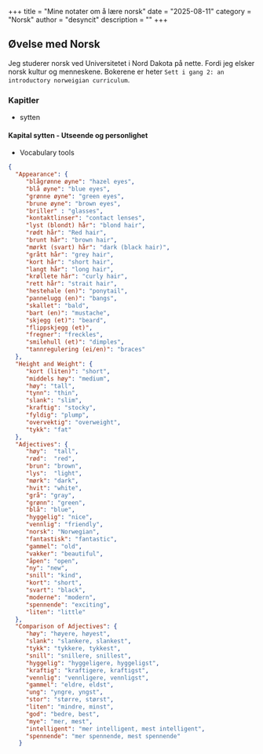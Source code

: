 +++
title = "Mine notater om å lære norsk"
date = "2025-08-11"
category = "Norsk"
author = "desyncit"
description = ""
+++

## Øvelse med Norsk 

Jeg studerer norsk ved Universitetet i Nord Dakota på nette. Fordi jeg elsker norsk kultur og menneskene. Bokerene er heter `Sett i gang 2: an introductory norweigian curriculum`.


### Kapitler

- sytten

#### Kapital sytten - Utseende og personlighet

- Vocabulary tools

```json
{
  "Appearance": {
     "blågrønne øyne": "hazel eyes",
     "blå øyne": "blue eyes",
     "grønne øyne": "green eyes",
     "brune øyne": "brown eyes",
     "briller" : "glasses",
     "kontaktlinser": "contact lenses",
     "lyst (blondt) hår": "blond hair",
     "rødt hår": "Red hair",
     "brunt hår": "brown hair",
     "mørkt (svart) hår": "dark (black hair)",
     "grått hår": "grey hair",
     "kort hår": "short hair",
     "langt hår": "long hair",
     "krøllete hår": "curly hair",
     "rett hår": "strait hair",
     "hestehale (en)": "ponytail",
     "pannelugg (en)": "bangs",
     "skallet": "bald",
     "bart (en)": "mustache",
     "skjegg (et)": "beard",
     "flippskjegg (et)",
     "fregner": "freckles",
     "smilehull (et)": "dimples",
     "tannregulering (ei/en)": "braces"
  },
  "Height and Weight": {
     "kort (liten)": "short",
     "middels høy": "medium",
     "høy": "tall",
     "tynn": "thin",
     "slank": "slim",
     "kraftig": "stocky",
     "fyldig": "plump",
     "overvektig": "overweight",
     "tykk": "fat"
  },
  "Adjectives": {
     "høy":  "tall",
     "rød":  "red",
     "brun": "brown",
     "lys":  "light",
     "mørk": "dark",
     "hvit": "white",
     "grå": "gray",
     "grønn": "green",
     "blå": "blue",
     "hyggelig": "nice",
     "vennlig": "friendly",
     "norsk": "Norwegian",
     "fantastisk": "fantastic",
     "gammel": "old",
     "vakker": "beautiful",
     "åpen": "open",
     "ny": "new",
     "snill": "kind",
     "kort": "short",
     "svart": "black",
     "moderne": "modern",
     "spennende": "exciting",
     "liten": "little"
  },
  "Comparison of Adjectives": {
     "høy": "høyere, høyest",
     "slank": "slankere, slankest",
     "tykk": "tykkere, tykkest",
     "snill": "snillere, snillest",
     "hyggelig": "hyggeligere, hyggeligst",
     "kraftig": "kraftigere, kraftigst",
     "vennlig": "vennligere, vennligst",
     "gammel": "eldre, eldst",
     "ung": "yngre, yngst",
     "stor": "større, størst",
     "liten": "mindre, minst",
     "god": "bedre, best",
     "mye": "mer, mest",
     "intelligent": "mer intelligent, mest intelligent",
     "spennende": "mer spennende, mest spennende"
   }
```



